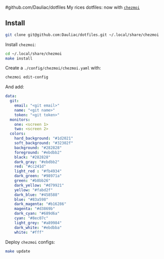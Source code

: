 #github.com/Dauliac/dotfiles
My rices dotfiles: now with [`chezmoi`](https://github.com/twpayne/chezmoi)

## Install

```bash
git clone git@github.com:Dauliac/dotfiles.git ~/.local/share/chezmoi
```

Install `chezmoi`:
```bash
cd ~/.local/share/chezmoi
make install
```

Create a `./config/chezmoi/chezmoi.yaml` with:
```bash
chezmoi edit-config
```

And add:
```yaml
data:
  git:
    email: "<git email>"
    name: "<git name>"
    token: "<git token>"
  monitors:
    one: <screen 1>
    two: <screen 2>
  colors:
    hard_background: "#1d2021"
    soft_background: "#32302f"
    background: "#282828"
    foreground: "#ebdbb2"
    black: "#282828"
    dark_gray: "#ebdbb2"
    red: "#cc241d"
    light_red : "#fb4934"
    dark_green: "#98971a"
    green: "#b8bb26"
    dark_yellow: "#d79921"
    yellow: "#fabd2f"
    dark_blue: "#458588"
    blue: "#83a598"
    dark_magenta: "#b16286"
    magenta: "#d3869b"
    dark_cyan: "#689d6a"
    cyan: "#8ec07c"
    light_grey: "#a89984"
    dark_white: "#ebdbba"
    white: "#fff"
```

Deploy `chezmoi` configs:
```bash
make update
```
